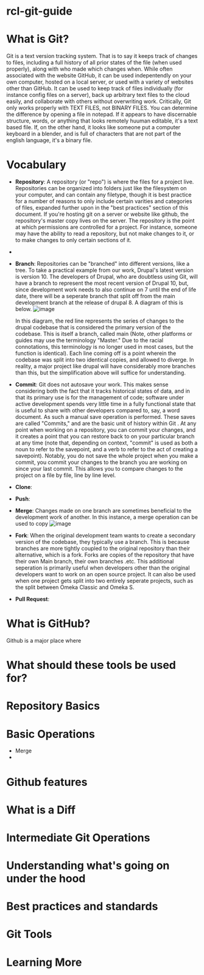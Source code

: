 # rcl-git-guide

# What is Git?
Git is a text version tracking system. That is to say it keeps track of changes to files, including a full history of all prior states of the file (when used properly), along with who made which changes when. While often associated with the website GitHub, it can be used indepentendly on your own computer, hosted on a local server, or used with a variety of websites other than GitHub. It can be used to keep track of files individually (for instance config files on a server), back up arbitrary text files to the cloud easily, and collaborate with others without overwriting work. Critically, Git only works properly with TEXT FILES, not BINARY FILES. You can determine the difference by opening a file in notepad. If it appears to have discernable structure, words, or anything that looks remotely huuman editable, it's a text based file. If, on the other hand, it looks like someone put a computer keyboard in a blender, and is full of characters that are not part of the english language, it's a binary file.

# Vocabulary
- **Repository**: A repository (or "repo") is where the files for a project live. Repositories can be organized into folders just like the filesystem on your computer, and can contain any filetype, though it is best practice for a number of reasons to only include certain varities and categories of files, expanded further upon in the "best practices" section of this document. If you're hosting git on a server or website like github, the repository's master copy lives on the server. The repository is the point at which permissions are controlled for a project. For instance, someone may have the ability to read a repository, but not make changes to it, or to make changes to only certain sections of it.
- 
- **Branch**: Repositories can be "branched" into different versions, like a tree. To take a practical example from our work, Drupal's latest version is version 10. The developers of Drupal, who are doubtless using Git, will have a branch to represent the most recent version of Drupal 10, but, since development work needs to also continue on 7 until the end of life date, there will be a seperate branch that split off from the main development branch at the release of drupal 8. A diagram of this is below.
![image](https://github.com/rochester-rcl/rcl-git-guide/assets/24469058/de3bebe6-4345-48bc-b407-d40e2e6870b4)

   In this diagram, the red line represents the series of changes to the drupal codebase that is considered the primary version of the codebase. This is itself a branch, called main (Note, other platforms or guides may use the terminology "Master." Due to the racial connotations, this terminology is no longer used in most cases, but the function is identical). Each line coming off is a point wherein the codebase was split into two identical copies, and allowed to diverge. In reality, a major project like drupal will have considerably more branches than this, but the simplification above will suffice for understanding.

- **Commit**: Git does not autosave your work. This makes sense considering both the fact that it tracks historical states of data, and in that its primary use is for the management of code; software under active development spends very little time in a fully functional state that is useful to share with other developers compared to, say, a word document. As such a manual save operation is performed. These saves are called "Commits," and are the basic unit of history within Git . At any point when working on a repository, you can commit your changes, and it creates a point that you can restore back to on your particular branch at any time (note that, depending on context, "commit" is used as both a noun to refer to the savepoint, and a verb to refer to the act of creating a savepoint). Notably, you do not save the whole project when you make a commit, you commit your changes to the branch you are working on since your last commit. This allows you to compare changes to the project on a file by file, line by line level.

- **Clone**:

- **Push**:   



- **Merge**: Changes made on one branch are sometimes beneficial to the development work of another. In this instance, a merge operation can be used to copy
![image](https://github.com/rochester-rcl/rcl-git-guide/assets/24469058/185fae9e-e68f-4dd6-b11c-428dc42f3f94)


- **Fork**: When the original development team wants to create a secondary version of the codebase, they typically use a branch. This is because branches are more tightly coupled to the original repository than their alternative, which is a fork. Forks are copies of the repository that have their own Main branch, their own branches .etc. This additional seperation is primarily useful when developers other than the original developers want to work on an open source project. It can also be used when one project gets split into two entirely seperate projects, such as the split between Omeka Classic and Omeka S.



- **Pull Request**:



# What is GitHub?
Github is a major place where 
# What should these tools be used for?
# Repository Basics
# Basic Operations
- Merge 
- 
# Github features
# What is a Diff
# Intermediate Git Operations
# Understanding what's going on under the hood
# Best practices and standards
# Git Tools
# Learning More
